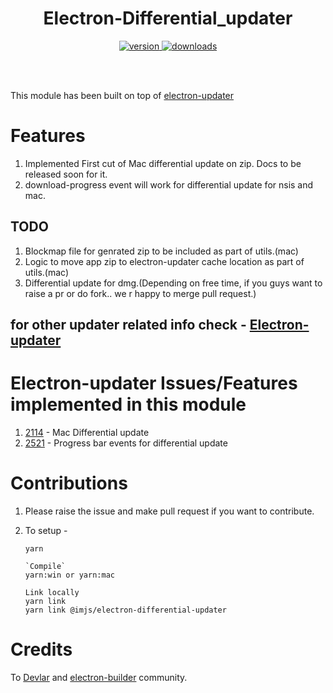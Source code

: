 <h1 align="center">Electron-Differential_updater</h1>

<p align="center">
<a href="https://npmjs.org/package/@imjs/electron-differential-updater">
<img src="https://img.shields.io/npm/v/@imjs/electron-differential-updater.svg" alt="version">
</a>

<a href="https://npmjs.org/package/@imjs/electron-differential-updater">
<img src="https://img.shields.io/npm/dm/@imjs/electron-differential-updater.svg" alt="downloads">
</a>
</p>

<br>
<br>

This module has been built on top of [electron-updater](https://github.com/electron-userland/electron-builder/tree/master/packages/electron-updater)

# Features

1. Implemented First cut of Mac differential update on zip. Docs to be released soon for it.
2. download-progress event will work for differential update for nsis and mac.

## TODO

1. Blockmap file for genrated zip to be included as part of utils.(mac)
2. Logic to move app zip to electron-updater cache location as part of utils.(mac)
3. Differential update for dmg.(Depending on free time, if you guys want to raise a pr or do fork.. we r happy to merge pull request.)

## for other updater related info check - [Electron-updater](https://github.com/electron-userland/electron-builder/tree/master/packages/electron-updater)

# Electron-updater Issues/Features implemented in this module

1.  [2114](https://github.com/electron-userland/electron-builder/issues/2114) - Mac Differential update
2.  [2521](https://github.com/electron-userland/electron-builder/issues/2521) - Progress bar events for differential update

# Contributions

1. Please raise the issue and make pull request if you want to contribute.
2. To setup -

   ```
   yarn

   `Compile`
   yarn:win or yarn:mac

   Link locally
   yarn link
   yarn link @imjs/electron-differential-updater
   ```

# Credits

To [Devlar](https://github.com/develar) and [electron-builder](https://github.com/electron-userland/electron-builder) community.
